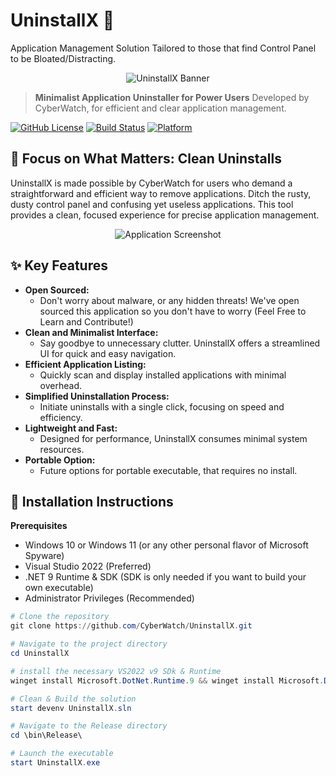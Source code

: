 # UninstallX 🚀
Application Management Solution Tailored to those that find Control Panel to be Bloated/Distracting.

<p align="center">
  <img src="https://i.ibb.co/zhQSfSJ1/Uninstall-X-Banner.png" alt="UninstallX Banner">
</p>

> **Minimalist Application Uninstaller for Power Users**
> Developed by CyberWatch, for efficient and clear application management.

[![GitHub License](https://img.shields.io/badge/License-GPL-blue.svg)](https://opensource.org/license/gpl-3-0)
[![Build Status](https://img.shields.io/badge/.NET-9-blueviolet.svg)]()
[![Platform](https://img.shields.io/badge/Platform-Windows_10%20%7C%20Windows_11-0078d7.svg)]()

## 🎯 Focus on What Matters: Clean Uninstalls

UninstallX is made possible by CyberWatch for users who demand a straightforward and efficient way to remove applications. Ditch the rusty, dusty control panel and confusing yet useless applications. This tool provides a clean, focused experience for precise application management.


<p align="center">
  <img src="https://github.com/Lamentomori/UninstallX/blob/main/images/UninstallX.gif" alt="Application Screenshot">
</p>

## ✨ Key Features

-   **Open Sourced:**
    * Don't worry about malware, or any hidden threats! We've open sourced this application so you don't have to worry (Feel Free to Learn and Contribute!)
-   **Clean and Minimalist Interface:**
    * Say goodbye to unnecessary clutter. UninstallX offers a streamlined UI for quick and easy navigation.
-   **Efficient Application Listing:**
    * Quickly scan and display installed applications with minimal overhead.
-   **Simplified Uninstallation Process:**
    * Initiate uninstalls with a single click, focusing on speed and efficiency.
-   **Lightweight and Fast:**
    * Designed for performance, UninstallX consumes minimal system resources.
-   **Portable Option:**
    * Future options for portable executable, that requires no install.

## 🔧 Installation Instructions

**Prerequisites**

* Windows 10 or Windows 11 (or any other personal flavor of Microsoft Spyware)
* Visual Studio 2022 (Preferred)
* .NET 9 Runtime & SDK (SDK is only needed if you want to build your own executable)
* Administrator Privileges (Recommended)

```powershell
# Clone the repository
git clone https://github.com/CyberWatch/UninstallX.git

# Navigate to the project directory
cd UninstallX

# install the necessary VS2022 v9 SDk & Runtime
winget install Microsoft.DotNet.Runtime.9 && winget install Microsoft.DotNet.SDK.9

# Clean & Build the solution
start devenv UninstallX.sln

# Navigate to the Release directory
cd \bin\Release\

# Launch the executable
start UninstallX.exe
